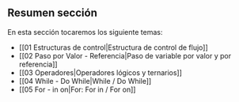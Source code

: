 ## Resumen sección

En esta sección tocaremos los siguiente temas:

- [[01 Estructuras de control|Estructura de control de flujo]]
- [[02 Paso por Valor - Referencia|Paso de variable por valor y por referencia]]
- [[03 Operadores|Operadores lógicos y ternarios]]
- [[04 While - Do While|While / Do While]]
- [[05 For - in on|For: For in / For on]]
 

